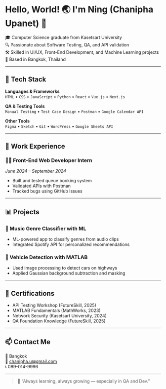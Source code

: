 # Hello, World! 🌏 I'm Ning (Chanipha Upanet) 👋

🎓 Computer Science graduate from Kasetsart University  
🔍 Passionate about Software Testing, QA, and API validation  
🛠️ Skilled in UI/UX, Front-End Development, and Machine Learning projects  
📍 Based in Bangkok, Thailand

---

## 🔧 Tech Stack

**Languages & Frameworks**  
`HTML` • `CSS` • `JavaScript` • `Python` • `React` • `Vue.js` • `Next.js`

**QA & Testing Tools**  
`Manual Testing` • `Test Case Design` • `Postman` • `Google Calendar API`

**Other Tools**  
`Figma` • `Sketch` • `Git` • `WordPress` • `Google Sheets API`

---

## 🧪 Work Experience

### 👩‍💻 Front-End Web Developer Intern  
*June 2024 – September 2024*  
- Built and tested queue booking system  
- Validated APIs with Postman  
- Tracked bugs using GitHub Issues

---

## 📊 Projects

### 🎵 Music Genre Classifier with ML  
- ML-powered app to classify genres from audio clips  
- Integrated Spotify API for personalized recommendations

### 🚗 Vehicle Detection with MATLAB  
- Used image processing to detect cars on highways  
- Applied Gaussian background subtraction and masking

---

## 🏅 Certifications

- API Testing Workshop (FutureSkill, 2025)  
- MATLAB Fundamentals (MathWorks, 2023)  
- Network Security (Kasetsart University, 2024)  
- QA Foundation Knowledge (FutureSkill, 2025)

---

## 📫 Contact Me

📍 Bangkok  
📧 chanipha.u@gmail.com  
📞 089-014-9996  

---

> 🌱 “Always learning, always growing — especially in QA and Dev.”
